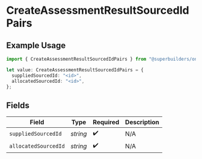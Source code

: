 # CreateAssessmentResultSourcedIdPairs

## Example Usage

```typescript
import { CreateAssessmentResultSourcedIdPairs } from "@superbuilders/oneroster/models/operations";

let value: CreateAssessmentResultSourcedIdPairs = {
  suppliedSourcedId: "<id>",
  allocatedSourcedId: "<id>",
};
```

## Fields

| Field                | Type                 | Required             | Description          |
| -------------------- | -------------------- | -------------------- | -------------------- |
| `suppliedSourcedId`  | *string*             | :heavy_check_mark:   | N/A                  |
| `allocatedSourcedId` | *string*             | :heavy_check_mark:   | N/A                  |